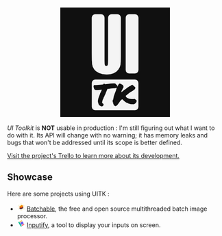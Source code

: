 <p align="center">
  <img src="https://raw.githubusercontent.com/LastLifeLeft/UI-Toolkit/main/Media/Export/Logo%404x.png" />
</p>

*UI Toolkit* is **NOT** usable in production : I'm still figuring out what I want to do with it.
Its API will change with no warning; it has memory leaks and bugs that won't be addressed until its scope is better defined.

[Visit the project's Trello to learn more about its development.](https://trello.com/b/NcW86uvi/uitk)

## Showcase
Here are some projects using UITK :
- ![Icon](https://raw.githubusercontent.com/LastLifeLeft/Batchable/main/Media/Icon/Icon18.png) [Batchable](https://github.com/LastLifeLeft/Batchable), the free and open source multithreaded batch image processor.
- ![Icon](https://raw.githubusercontent.com/LastLifeLeft/Inputify/main/Media/Icon/18.png) [Inputify](https://github.com/LastLifeLeft/Batchable), a tool to display your inputs on screen.
